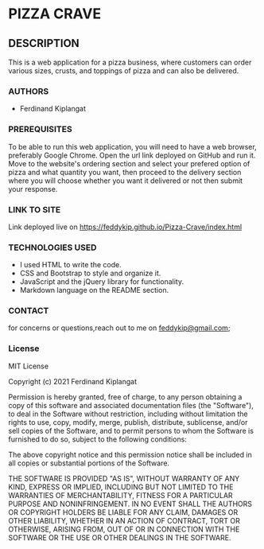 # PIZZA CRAVE
## DESCRIPTION
This is a web application for a pizza business, where customers can order various sizes, crusts, and toppings of pizza and can also be delivered.
### AUTHORS

-   Ferdinand Kiplangat

### PREREQUISITES

To be able to run this web application, you will need to have a web browser, preferably Google Chrome. Open the url link deployed on GitHub and run it. Move to the website's ordering section and select your prefered option of pizza and what quantity you want, then proceed to the delivery section where you will choose whether you want it delivered or not then submit your response.

### LINK TO SITE

Link deployed live on https://feddykip.github.io/Pizza-Crave/index.html

### TECHNOLOGIES USED

* I used HTML to write the code.
* CSS and Bootstrap to style and organize it.
* JavaScript and the jQuery library for functionality.
* Markdown language on the README section.

### CONTACT 

for concerns or questions,reach out to me on feddykip@gmail.com;

### License

MIT License

Copyright (c) 2021 Ferdinand Kiplangat

Permission is hereby granted, free of charge, to any person obtaining a copy
of this software and associated documentation files (the "Software"), to deal
in the Software without restriction, including without limitation the rights
to use, copy, modify, merge, publish, distribute, sublicense, and/or sell
copies of the Software, and to permit persons to whom the Software is
furnished to do so, subject to the following conditions:

The above copyright notice and this permission notice shall be included in all
copies or substantial portions of the Software.

THE SOFTWARE IS PROVIDED "AS IS", WITHOUT WARRANTY OF ANY KIND, EXPRESS OR
IMPLIED, INCLUDING BUT NOT LIMITED TO THE WARRANTIES OF MERCHANTABILITY,
FITNESS FOR A PARTICULAR PURPOSE AND NONINFRINGEMENT. IN NO EVENT SHALL THE
AUTHORS OR COPYRIGHT HOLDERS BE LIABLE FOR ANY CLAIM, DAMAGES OR OTHER
LIABILITY, WHETHER IN AN ACTION OF CONTRACT, TORT OR OTHERWISE, ARISING FROM,
OUT OF OR IN CONNECTION WITH THE SOFTWARE OR THE USE OR OTHER DEALINGS IN THE
SOFTWARE.


